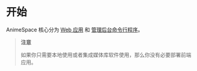 # 开始

AnimeSpace 核心分为 [Web 应用](https://github.com/XLorPaste/AnimePaste/tree/main/packages/app) 和 [管理后台命令行程序](https://github.com/XLorPaste/AnimePaste/tree/main/packages/cli)。

> **注意**
>
> 如果你只需要本地使用或者集成媒体库软件使用，那么你没有必要部署前端应用。
